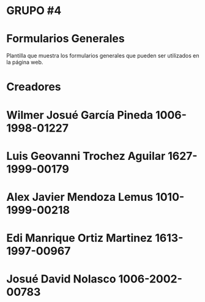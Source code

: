 # GRUPO #4
# Formularios Generales
Plantilla que muestra los formularios generales que pueden ser utilizados en la página web.

# Creadores
<h1 align="left" fontSize=30px> <strong>Wilmer Josué García Pineda 1006-1998-01227</strong> </h1>
<h1 align="left"> <strong>Luis Geovanni Trochez Aguilar 1627-1999-00179</strong> </h1>
<h1 align="left"> <strong>Alex Javier Mendoza Lemus 1010-1999-00218</strong> </h1>
<h1 align="left"> <strong>Edi Manrique Ortiz Martinez 1613-1997-00967</strong> </h1>
<h1 align="left"> <strong>Josué David Nolasco 1006-2002-00783</strong> </h1>

